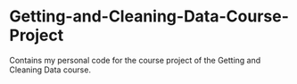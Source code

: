 # Getting-and-Cleaning-Data-Course-Project
Contains my personal code for the course project of the Getting and Cleaning Data course.
